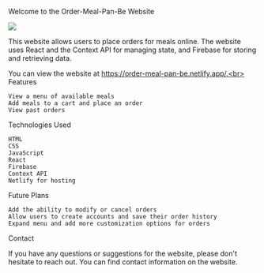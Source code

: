 Welcome to the Order-Meal-Pan-Be Website

<img src="img/printscree.png" >

This website allows users to place orders for meals online. The website uses React and the Context API for managing state, and Firebase for storing and retrieving data.

You can view the website at https://order-meal-pan-be.netlify.app/.<br><br>
Features

    View a menu of available meals
    Add meals to a cart and place an order
    View past orders

Technologies Used

    HTML
    CSS
    JavaScript
    React
    Firebase
    Context API
    Netlify for hosting

Future Plans

    Add the ability to modify or cancel orders
    Allow users to create accounts and save their order history
    Expand menu and add more customization options for orders

Contact

If you have any questions or suggestions for the website, please don't hesitate to reach out. You can find contact information on the website.
